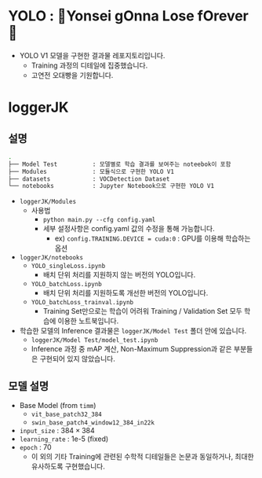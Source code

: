 # YOLO : 🐯Yonsei gOnna Lose fOrever🐯 
- YOLO V1 모델을 구현한 결과물 레포지토리입니다.
  - Training 과정의 디테일에 집중했습니다.
  - 고연전 오대빵을 기원합니다.

# loggerJK
## 설명

```bash
.
├── Model Test          : 모델별로 학습 결과를 보여주는 noteebok이 포함
├── Modules             : 모듈식으로 구현한 YOLO V1
├── datasets            : VOCDetection Dataset
└── notebooks           : Jupyter Notebook으로 구현한 YOLO V1
```


- `loggerJK/Modules`
  - 사용법
    - `python main.py --cfg config.yaml`
    - 세부 설정사항은 config.yaml 값의 수정을 통해 가능합니다.
      - ex) `config.TRAINING.DEVICE = cuda:0` : GPU를 이용해 학습하는 옵션
- `loggerJK/notebooks`
  - `YOLO_singleLoss.ipynb`
    - 배치 단위 처리를 지원하지 않는 버전의 YOLO입니다.
  - `YOLO_batchLoss.ipynb`
    - 배치 단위 처리를 지원하도록 개선한 버전의 YOLO입니다.
  - `YOLO_batchLoss_trainval.ipynb`
    - Training Set만으로는 학습이 어려워 Training / Validation Set 모두 학습에 이용한 노트북입니다.
- 학습한 모델의 Inference 결과물은 `loggerJK/Model Test` 폴더 안에 있습니다.
  - `loggerJK/Model Test/model_test.ipynb`
  - Inference 과정 중 mAP 계산, Non-Maximum Suppression과 같은 부분들은 구현되어 있지 않았습니다.

## 모델 설명
- Base Model (from `timm`)
  - `vit_base_patch32_384`
  - `swin_base_patch4_window12_384_in22k`
- `input_size` : $384 \times 384$
- `learning_rate` : 1e-5 (fixed)
- `epoch` : 70
  - 이 외의 기타 Training에 관련된 수학적 디테일들은 논문과 동일하거나, 최대한 유사하도록 구현했습니다.